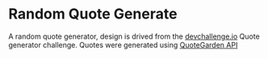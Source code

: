 # Random Quote Generate

A random quote generator, design is drived from the [devchallenge.io](https://devchallenges.io/challenges/8Y3J4ucAMQpSnYTwwWW8) Quote generator challenge.
Quotes were generated using [QuoteGarden API](https://pprathameshmore.github.io/QuoteGarden/)
